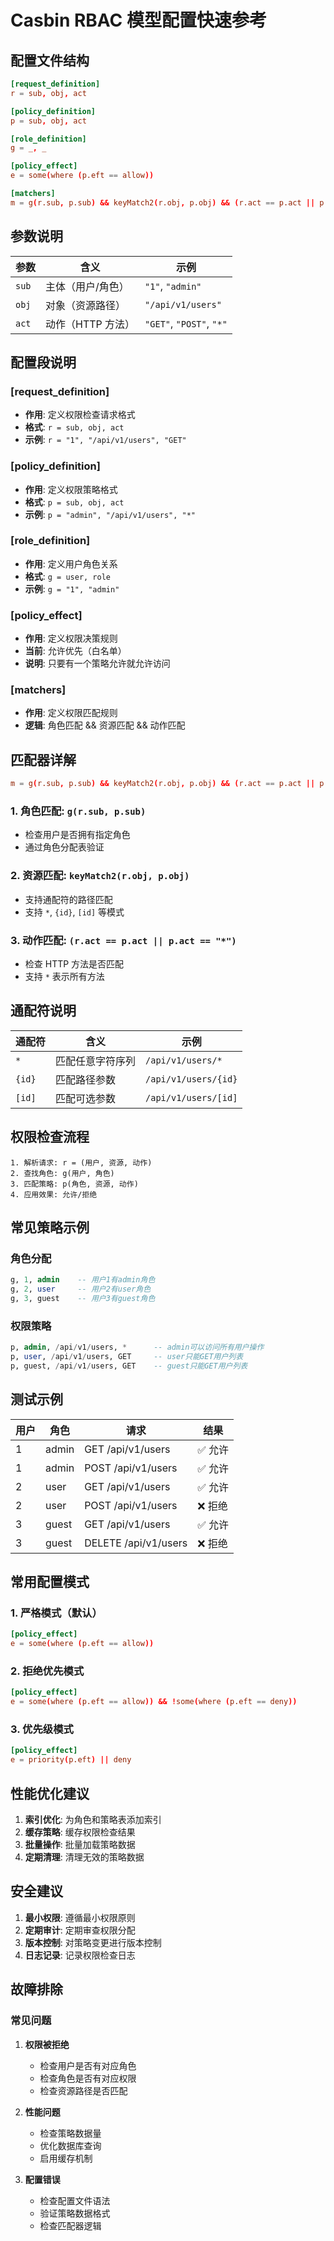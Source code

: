 # Casbin RBAC 模型配置快速参考

## 配置文件结构

```conf
[request_definition]
r = sub, obj, act

[policy_definition]
p = sub, obj, act

[role_definition]
g = _, _

[policy_effect]
e = some(where (p.eft == allow))

[matchers]
m = g(r.sub, p.sub) && keyMatch2(r.obj, p.obj) && (r.act == p.act || p.act == "*")
```

## 参数说明

| 参数  | 含义              | 示例                     |
| ----- | ----------------- | ------------------------ |
| `sub` | 主体（用户/角色） | `"1"`, `"admin"`         |
| `obj` | 对象（资源路径）  | `"/api/v1/users"`        |
| `act` | 动作（HTTP 方法） | `"GET"`, `"POST"`, `"*"` |

## 配置段说明

### [request_definition]

- **作用**: 定义权限检查请求格式
- **格式**: `r = sub, obj, act`
- **示例**: `r = "1", "/api/v1/users", "GET"`

### [policy_definition]

- **作用**: 定义权限策略格式
- **格式**: `p = sub, obj, act`
- **示例**: `p = "admin", "/api/v1/users", "*"`

### [role_definition]

- **作用**: 定义用户角色关系
- **格式**: `g = user, role`
- **示例**: `g = "1", "admin"`

### [policy_effect]

- **作用**: 定义权限决策规则
- **当前**: 允许优先（白名单）
- **说明**: 只要有一个策略允许就允许访问

### [matchers]

- **作用**: 定义权限匹配规则
- **逻辑**: 角色匹配 && 资源匹配 && 动作匹配

## 匹配器详解

```conf
m = g(r.sub, p.sub) && keyMatch2(r.obj, p.obj) && (r.act == p.act || p.act == "*")
```

### 1. 角色匹配: `g(r.sub, p.sub)`

- 检查用户是否拥有指定角色
- 通过角色分配表验证

### 2. 资源匹配: `keyMatch2(r.obj, p.obj)`

- 支持通配符的路径匹配
- 支持 `*`, `{id}`, `[id]` 等模式

### 3. 动作匹配: `(r.act == p.act || p.act == "*")`

- 检查 HTTP 方法是否匹配
- 支持 `*` 表示所有方法

## 通配符说明

| 通配符 | 含义             | 示例                 |
| ------ | ---------------- | -------------------- |
| `*`    | 匹配任意字符序列 | `/api/v1/users/*`    |
| `{id}` | 匹配路径参数     | `/api/v1/users/{id}` |
| `[id]` | 匹配可选参数     | `/api/v1/users/[id]` |

## 权限检查流程

```
1. 解析请求: r = (用户, 资源, 动作)
2. 查找角色: g(用户, 角色)
3. 匹配策略: p(角色, 资源, 动作)
4. 应用效果: 允许/拒绝
```

## 常见策略示例

### 角色分配

```sql
g, 1, admin    -- 用户1有admin角色
g, 2, user     -- 用户2有user角色
g, 3, guest    -- 用户3有guest角色
```

### 权限策略

```sql
p, admin, /api/v1/users, *      -- admin可以访问所有用户操作
p, user, /api/v1/users, GET     -- user只能GET用户列表
p, guest, /api/v1/users, GET    -- guest只能GET用户列表
```

## 测试示例

| 用户 | 角色  | 请求                 | 结果    |
| ---- | ----- | -------------------- | ------- |
| 1    | admin | GET /api/v1/users    | ✅ 允许 |
| 1    | admin | POST /api/v1/users   | ✅ 允许 |
| 2    | user  | GET /api/v1/users    | ✅ 允许 |
| 2    | user  | POST /api/v1/users   | ❌ 拒绝 |
| 3    | guest | GET /api/v1/users    | ✅ 允许 |
| 3    | guest | DELETE /api/v1/users | ❌ 拒绝 |

## 常用配置模式

### 1. 严格模式（默认）

```conf
[policy_effect]
e = some(where (p.eft == allow))
```

### 2. 拒绝优先模式

```conf
[policy_effect]
e = some(where (p.eft == allow)) && !some(where (p.eft == deny))
```

### 3. 优先级模式

```conf
[policy_effect]
e = priority(p.eft) || deny
```

## 性能优化建议

1. **索引优化**: 为角色和策略表添加索引
2. **缓存策略**: 缓存权限检查结果
3. **批量操作**: 批量加载策略数据
4. **定期清理**: 清理无效的策略数据

## 安全建议

1. **最小权限**: 遵循最小权限原则
2. **定期审计**: 定期审查权限分配
3. **版本控制**: 对策略变更进行版本控制
4. **日志记录**: 记录权限检查日志

## 故障排除

### 常见问题

1. **权限被拒绝**

   - 检查用户是否有对应角色
   - 检查角色是否有对应权限
   - 检查资源路径是否匹配

2. **性能问题**

   - 检查策略数据量
   - 优化数据库查询
   - 启用缓存机制

3. **配置错误**
   - 检查配置文件语法
   - 验证策略数据格式
   - 检查匹配器逻辑
